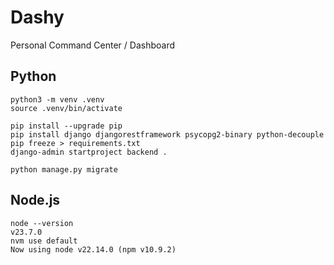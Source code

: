 # Dashy

Personal Command Center / Dashboard

## Python

```
python3 -m venv .venv
source .venv/bin/activate

pip install --upgrade pip
pip install django djangorestframework psycopg2-binary python-decouple
pip freeze > requirements.txt
django-admin startproject backend .

python manage.py migrate
```

## Node.js

```
node --version
v23.7.0
nvm use default
Now using node v22.14.0 (npm v10.9.2)
```
